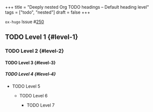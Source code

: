+++
title = "Deeply nested Org TODO headings – Default heading level"
tags = ["todo", "nested"]
draft = false
+++

`ox-hugo` Issue #[250](https://github.com/kaushalmodi/ox-hugo/issues/250)


## <span class="org-todo todo TODO">TODO</span> Level 1 {#level-1}


### <span class="org-todo todo TODO">TODO</span> Level 2 {#level-2}


#### <span class="org-todo todo TODO">TODO</span> Level 3 {#level-3}


##### <span class="org-todo todo TODO">TODO</span> Level 4 {#level-4}

- <span class="org-todo todo TODO">TODO</span>  Level 5

    - <span class="org-todo todo TODO">TODO</span>  Level 6

        - <span class="org-todo todo TODO">TODO</span>  Level 7
